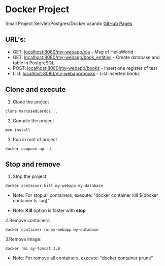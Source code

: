 # Docker Project
   Small Project Servlet/Postgres/Docker
   usando [GitHub Pages](https://pages.github.com/)
## URL's:

- GET: [localhost:8080/my-webapp/ola](http://localhost:8080/my-webapp/ola) - Msg of HelloWorld
- GET: [localhost:8080/my-webapp/book_entities](http://localhost:8080/my-webapp/book_entities) - Create database and table in PostgreSQL
- POST: [localhost:8080/my-webapp/books](http://localhost:8080/my-webapp/books) - Insert one register of test
- List: [localhost:8080/my-webapp/books](http://localhost:8080/my-webapp/books) - List inserted books
   
## Clone and execute

1. Clone the project
```
clone marcoseduardos...
```

2. Compile the project
```
mvn install
```

3. Run in root of project
```
docker-compose up -d
```

## Stop and remove

1. Stop the project
```
docker container kill my-webapp my-database
```
- Note: For stop all containers, execute: "docker container kill $(docker container ls -aq)"

- Note: **Kill** option is faster with **stop**

2.Remove containers:
```
docker container rm my-webapp my-database
```
3.Remove image:
```
docker rmi my-tomcat:1.0
```
- Note: For remove all containers, execute: "docker container prune"
